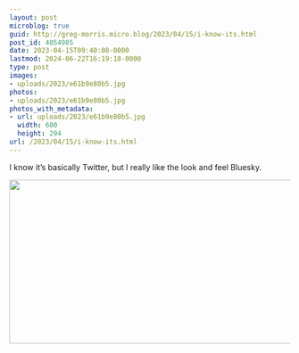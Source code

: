 ```yaml
---
layout: post
microblog: true
guid: http://greg-morris.micro.blog/2023/04/15/i-know-its.html
post_id: 4054985
date: 2023-04-15T09:40:08-0000
lastmod: 2024-06-22T16:19:18-0000
type: post
images:
- uploads/2023/e61b9e80b5.jpg
photos:
- uploads/2023/e61b9e80b5.jpg
photos_with_metadata:
- url: uploads/2023/e61b9e80b5.jpg
  width: 600
  height: 294
url: /2023/04/15/i-know-its.html
---
```

I know it’s basically Twitter, but I really like the look and feel Bluesky. 

<img src="uploads/2023/e61b9e80b5.jpg" width="600" height="294" alt="">
